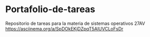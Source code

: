 # Portafolio-de-tareas
Repositorio de tareas para la materia de sistemas operativos 27AV
https://asciinema.org/a/SpDOkEKjDZpqT5AlUVCLoFsDr
